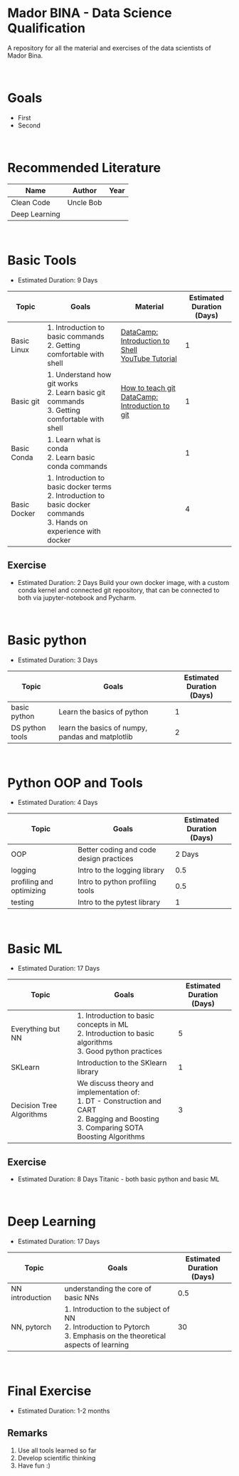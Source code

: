 # Mador BINA - Data Science Qualification
A repository for all the material and exercises of the data scientists of Mador Bina.

<br>

# Goals
- First
- Second

<br>

# Recommended Literature
| Name | Author | Year |
| ------------- | ------------- | ------------- |
| Clean Code | Uncle Bob | |
| Deep Learning | | |

<br>

# Basic Tools
- Estimated Duration: 9 Days

| Topic  | Goals | Material | Estimated Duration <br> (Days) |
| ------------- | ------------- | ------------- | ------------- |
| Basic Linux  | 1. Introduction to basic commands <br> 2. Getting comfortable with shell | [DataCamp: Introduction to Shell](https://www.datacamp.com/courses/introduction-to-shell-for-data-science) <br> [YouTube Tutorial](https://www.youtube.com/watch?v=oxuRxtrO2Ag&t=1761s&ab_channel=JoeCollins) | 1 |
| Basic git  | 1. Understand how git works <br> 2. Learn basic git commands <br> 3. Getting comfortable with shell  | [How to teach git](https://rachelcarmena.github.io/2018/12/12/how-to-teach-git.html) <br> [DataCamp: Introduction to git](https://www.datacamp.com/courses/introduction-to-git-for-data-science) | 1 |
| Basic Conda | 1. Learn what is conda <br> 2. Learn basic conda commands | | 1 |
| Basic Docker | 1. Introduction to basic docker terms <br> 2. Introduction to basic docker commands <br> 3. Hands on experience with docker | | 4 |

## Exercise
- Estimated Duration: 2 Days
Build your own docker image, with a custom conda kernel and connected git repository, that can be connected to both via jupyter-notebook and Pycharm.

<br>

# Basic python
- Estimated Duration: 3 Days

| Topic  | Goals | Estimated Duration <br> (Days) |
| ------------- | ------------- | ------------- |
| basic python | Learn the basics of python | 1 |
| DS python tools | learn the basics of numpy, pandas and matplotlib | 2 |

<br>

# Python OOP and Tools
- Estimated Duration: 4 Days

| Topic  | Goals | Estimated Duration <br> (Days) |
| ------------- | ------------- | ------------- |
| OOP | Better coding and code design practices | 2 Days |
| logging | Intro to the logging library | 0.5 |
| profiling and optimizing | Intro to python profiling tools | 0.5 |
| testing | Intro to the pytest library | 1 |

<br>

# Basic ML
- Estimated Duration: 17 Days

| Topic  | Goals | Estimated Duration <br> (Days) |
| ------------- | ------------- | ------------- |
| Everything but NN | 1. Introduction to basic concepts in ML <br> 2. Introduction to basic algorithms <br> 3. Good python practices | 5 |
| SKLearn | Introduction to the SKlearn library | 1 |
| Decision Tree Algorithms | We discuss theory and implementation of: <br> 1. DT - Construction and CART <br> 2. Bagging and Boosting <br> 3. Comparing SOTA Boosting Algorithms | 3 |

## Exercise
- Estimated Duration: 8 Days
Titanic - both basic python and basic ML

<br>

# Deep Learning
- Estimated Duration: 17 Days

| Topic  | Goals | Estimated Duration <br> (Days) |
| ------------- | ------------- | ------------- |
| NN introduction | understanding the core of basic NNs | 0.5 |
| NN, pytorch | 1. Introduction to the subject of NN <br> 2. Introduction to Pytorch <br> 3. Emphasis on the theoretical aspects of learning | 30 |

<br>

# Final Exercise
- Estimated Duration: 1-2 months

## Remarks
1. Use all tools learned so far
2. Develop scientific thinking
3. Have fun :)

